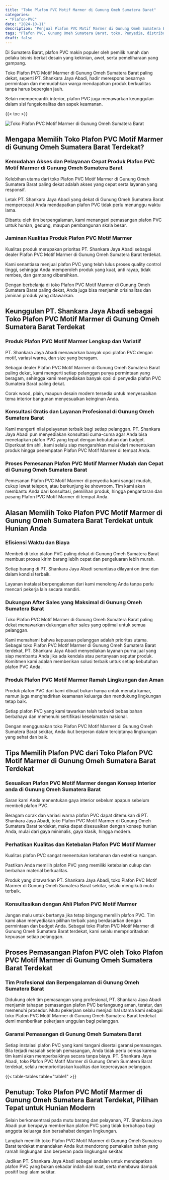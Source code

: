 ```yaml
---
title: "Toko Plafon PVC Motif Marmer di Gunung Omeh Sumatera Barat"
categories: 
- "Plafon-PVC"
date: "2024-10-11"
description: "Penjual Plafon PVC Motif Marmer di Gunung Omeh Sumatera Barat untuk tempat tinggal, perkantoran, serta gerai. Produk berkualitas, pilihan motif, pilihan warna menarik, dengan layanan penempatan dikerjakan oleh teknisi berpengalaman dan garansi resmi!|Layanan distribusi Plafon PVC Motif Marmer di Gunung Omeh Sumatera Barat untuk kebutuhan tempat tinggal, office, maupun gerai, dengan material unggulan dan pemasangan oleh tim profesional dan garansi resmi.|Alternatif Plafon PVC Motif Marmer di Gunung Omeh Sumatera Barat yang andal bagi tempat tinggal, office, dan ritel, bersama material unggulan dan penempatan dikerjakan oleh teknisi ahli dan jaminan resmi.|Penjualan Plafon PVC Motif Marmer di Gunung Omeh Sumatera Barat bagi rumah, perkantoran, dan ritel, dengan plafon unggulan dan pemasangan oleh tim ahli, disertai beserta jaminan resmi.}"
tags: "Plafon PVC, Gunung Omeh Sumatera Barat, toko, Penyedia, distributor"
draft: false
---
```


Di Sumatera Barat, plafon PVC makin populer oleh pemilik rumah dan pelaku bisnis berkat desain yang kekinian, awet, serta pemeliharaan yang gampang.

Toko Plafon PVC Motif Marmer di Gunung Omeh Sumatera Barat paling dekat, seperti PT. Shankara Jaya Abadi, hadir merespons besarnya permintaan dan memudahkan warga mendapatkan produk berkualitas tanpa harus bepergian jauh.

Selain mempercantik interior, plafon PVC juga menawarkan keunggulan dalam sisi fungsionalitas dan aspek keamanan.

{{< toc >}}

![Toko Plafon PVC Motif Marmer di Gunung Omeh Sumatera Barat](/images/Plafon-PVC/Toko-Plafon-PVC-Motif-Marmer-di-Gunung-Omeh-Sumatera-Barat.png)


## Mengapa Memilih Toko Plafon PVC Motif Marmer di Gunung Omeh Sumatera Barat Terdekat?

### Kemudahan Akses dan Pelayanan Cepat Produk Plafon PVC Motif Marmer di Gunung Omeh Sumatera Barat

Kelebihan utama dari toko Plafon PVC Motif Marmer di Gunung Omeh Sumatera Barat paling dekat adalah akses yang cepat serta layanan yang responsif.

Letak PT. Shankara Jaya Abadi yang dekat di Gunung Omeh Sumatera Barat mempercepat Anda mendapatkan plafon PVC tidak perlu menunggu waktu lama.

Dibantu oleh tim berpengalaman, kami menangani pemasangan plafon PVC untuk hunian, gedung, maupun pembangunan skala besar.

### Jaminan Kualitas Produk Plafon PVC Motif Marmer

Kualitas produk merupakan prioritas PT. Shankara Jaya Abadi sebagai dealer Plafon PVC Motif Marmer di Gunung Omeh Sumatera Barat terdekat.

Kami senantiasa menjual plafon PVC yang telah lulus proses quality control tinggi, sehingga Anda memperoleh produk yang kuat, anti rayap, tidak rembes, dan gampang dibersihkan.

Dengan berbelanja di toko Plafon PVC Motif Marmer di Gunung Omeh Sumatera Barat paling dekat, Anda juga bisa menjamin orisinalitas dan jaminan produk yang ditawarkan.

## Keunggulan PT. Shankara Jaya Abadi sebagai Toko Plafon PVC Motif Marmer di Gunung Omeh Sumatera Barat Terdekat

### Produk Plafon PVC Motif Marmer Lengkap dan Variatif

PT. Shankara Jaya Abadi menawarkan banyak opsi plafon PVC dengan motif, variasi warna, dan size yang beragam.

Sebagai dealer Plafon PVC Motif Marmer di Gunung Omeh Sumatera Barat paling dekat, kami mengerti setiap pelanggan punya permintaan yang beragam, sehingga kami menyediakan banyak opsi di penyedia plafon PVC Sumatera Barat paling dekat.

Corak wood, plain, maupun desain modern tersedia untuk menyesuaikan tema interior bangunan menyesuaikan keinginan Anda.

### Konsultasi Gratis dan Layanan Profesional di Gunung Omeh Sumatera Barat

Kami mengerti nilai pelayanan terbaik bagi setiap pelanggan. PT. Shankara Jaya Abadi pun menyediakan konsultasi cuma-cuma agar Anda bisa menetapkan plafon PVC yang tepat dengan kebutuhan dan budget. Diperkuat tim ahli, kami selalu siap mengarahkan mulai dari menentukan produk hingga penempatan Plafon PVC Motif Marmer di tempat Anda.

### Proses Pemesanan Plafon PVC Motif Marmer Mudah dan Cepat di Gunung Omeh Sumatera Barat

Pemesanan Plafon PVC Motif Marmer di penyedia kami sangat mudah, cukup lewat telepon, atau berkunjung ke showroom. Tim kami akan membantu Anda dari konsultasi, pemilihan produk, hingga pengantaran dan pasang Plafon PVC Motif Marmer di tempat Anda.

## Alasan Memilih Toko Plafon PVC Motif Marmer di Gunung Omeh Sumatera Barat Terdekat untuk Hunian Anda

### Efisiensi Waktu dan Biaya

Membeli di toko plafon PVC paling dekat di Gunung Omeh Sumatera Barat membuat proses kirim barang lebih cepat dan pengeluaran lebih murah.

Setiap barang di PT. Shankara Jaya Abadi senantiasa dilayani on time dan dalam kondisi terbaik.

Layanan instalasi berpengalaman dari kami menolong Anda tanpa perlu mencari pekerja lain secara mandiri.

### Dukungan After Sales yang Maksimal di Gunung Omeh Sumatera Barat

Toko Plafon PVC Motif Marmer di Gunung Omeh Sumatera Barat paling dekat menawarkan dukungan after sales yang optimal untuk semua pelanggan.

Kami memahami bahwa kepuasan pelanggan adalah prioritas utama. Sebagai toko Plafon PVC Motif Marmer di Gunung Omeh Sumatera Barat terdekat, PT. Shankara Jaya Abadi menyediakan layanan purna jual yang siap membantu Anda jika ada kendala atau pertanyaan seputar produk. Komitmen kami adalah memberikan solusi terbaik untuk setiap kebutuhan plafon PVC Anda.

### Produk Plafon PVC Motif Marmer Ramah Lingkungan dan Aman

Produk plafon PVC dari kami dibuat bukan hanya untuk menata kamar, namun juga menghadirkan keamanan keluarga dan mendukung lingkungan tetap baik.

Setiap plafon PVC yang kami tawarkan telah terbukti bebas bahan berbahaya dan memenuhi sertifikasi keselamatan nasional.

Dengan menggunakan toko Plafon PVC Motif Marmer di Gunung Omeh Sumatera Barat sekitar, Anda ikut berperan dalam terciptanya lingkungan yang sehat dan baik.

## Tips Memilih Plafon PVC dari Toko Plafon PVC Motif Marmer di Gunung Omeh Sumatera Barat Terdekat

### Sesuaikan Plafon PVC Motif Marmer dengan Konsep Interior anda di Gunung Omeh Sumatera Barat

Saran kami Anda menentukan gaya interior sebelum apapun sebelum membeli plafon PVC.

Beragam corak dan variasi warna plafon PVC dapat ditemukan di PT. Shankara Jaya Abadi, toko Plafon PVC Motif Marmer di Gunung Omeh Sumatera Barat terdekat, maka dapat disesuaikan dengan konsep hunian Anda, mulai dari gaya minimalis, gaya klasik, hingga modern.

### Perhatikan Kualitas dan Ketebalan Plafon PVC Motif Marmer

Kualitas plafon PVC sangat menentukan ketahanan dan estetika ruangan.

Pastikan Anda memilih plafon PVC yang memiliki ketebalan cukup dan berbahan material berkualitas.

Produk yang ditawarkan PT. Shankara Jaya Abadi, toko Plafon PVC Motif Marmer di Gunung Omeh Sumatera Barat sekitar, selalu mengikuti mutu terbaik.

### Konsultasikan dengan Ahli Plafon PVC Motif Marmer

Jangan malu untuk bertanya jika tetap bingung memilih plafon PVC. Tim kami akan menyediakan pilihan terbaik yang berdasarkan dengan permintaan dan budget Anda. Sebagai toko Plafon PVC Motif Marmer di Gunung Omeh Sumatera Barat terdekat, kami selalu memprioritaskan kepuasan setiap pelanggan.

## Proses Pemasangan Plafon PVC oleh Toko Plafon PVC Motif Marmer di Gunung Omeh Sumatera Barat Terdekat

### Tim Profesional dan Berpengalaman di Gunung Omeh Sumatera Barat

Didukung oleh tim pemasangan yang profesional, PT. Shankara Jaya Abadi menjamin tahapan pemasangan plafon PVC berlangsung aman, teratur, dan memenuhi prosedur. Mutu pekerjaan selalu menjadi hal utama kami sebagai toko Plafon PVC Motif Marmer di Gunung Omeh Sumatera Barat terdekat demi memberikan pekerjaan unggulan bagi pelanggan.

### Garansi Pemasangan di Gunung Omeh Sumatera Barat

Setiap instalasi plafon PVC yang kami tangani disertai garansi pemasangan. Bila terjadi masalah setelah pemasangan, Anda tidak perlu cemas karena tim kami akan memperbaikinya secara tanpa biaya. PT. Shankara Jaya Abadi, toko Plafon PVC Motif Marmer di Gunung Omeh Sumatera Barat terdekat, selalu memprioritaskan kualitas dan kepercayaan pelanggan.

{{< table-tables table="table1" >}}

## Penutup: Toko Plafon PVC Motif Marmer di Gunung Omeh Sumatera Barat Terdekat, Pilihan Tepat untuk Hunian Modern

Selain berkonsentrasi pada mutu barang dan pelayanan, PT. Shankara Jaya Abadi pun berupaya memberikan plafon PVC yang tidak berbahaya bagi anggota keluarga dan bersahabat dengan lingkungan.

Langkah memilih toko Plafon PVC Motif Marmer di Gunung Omeh Sumatera Barat terdekat menandakan Anda ikut mendorong pemakaian bahan yang ramah lingkungan dan berperan pada lingkungan sekitar.

Jadikan PT. Shankara Jaya Abadi sebagai andalan untuk mendapatkan plafon PVC yang bukan sekadar indah dan kuat, serta membawa dampak positif bagi alam sekitar.